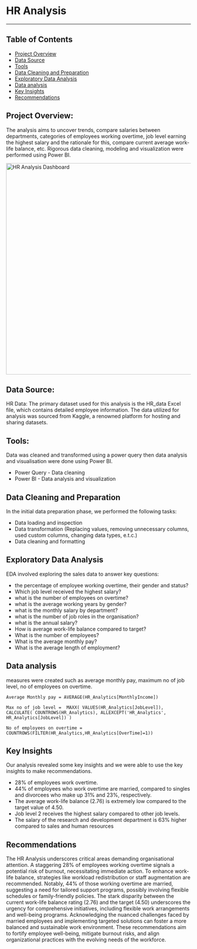 # HR Analysis
----

## Table of Contents
- [Project Overview](#project-overview)
- [Data Source](#data-source)
- [Tools](#tools)
- [Data Cleaning and Preparation](#data-cleaning-and-preparation)
- [Exploratory Data Analysis](#exploratory-data-analysis)
- [Data analysis](#data-analysis)
- [Key Insights](#key-insights)
- [Recommendations](#recommendations)

  
## Project Overview:
The analysis aims to uncover trends, compare salaries between departments, categories of employees working overtime, job level earning the highest salary and the rationale for this, compare current average work-life balance, etc. Rigorous data cleaning, modeling and visualization were performed using Power BI. 

<img width="577" alt="HR Analysis Dashboard" src="https://github.com/Oludamilola87/HR-Analysis-PowerBI/assets/151797326/9019bf80-957b-40ca-8528-98aa38dffea4">

## Data Source:
HR Data: The primary dataset used for this analysis is the HR_data Excel file, which contains detailed employee information. The data utilized for analysis was sourced from Kaggle, a renowned platform for hosting and sharing datasets.

## Tools:
Data was cleaned and transformed using a power query then data analysis and visualisation were done using Power BI.
- Power Query - Data cleaning
- Power BI - Data analysis and visualization

## Data Cleaning and Preparation
In the initial data preparation phase, we performed the following tasks:
- Data loading and inspection
- Data transformation (Replacing values, removing unnecessary columns, used custom columns, changing data types, e.t.c.)
- Data cleaning and formatting

## Exploratory Data Analysis
EDA involved exploring the sales data to answer key questions:
- the percentage of employee working overtime, their gender and status?
- Which job level received the highest salary?
- what is the number of employees on overtime?
- what is the average working years by gender?
- what is the monthly salary by department?
- what is the number of job roles in the organisation?
- what is the annual salary?
- How is average work-life balance compared to target?
- What is the number of employees?
- What is the average monthly pay?
- What is the average length of employment?

## Data analysis
measures were created such as average monthly pay, maximum no of job level, no of employees on overtime.

`Average Monthly pay = AVERAGE(HR_Analytics[MonthlyIncome])`

`Max no of job level = 
  MAXX(
    VALUES(HR_Analytics[JobLevel]),
    CALCULATE(
        COUNTROWS(HR_Analytics),
        ALLEXCEPT('HR_Analytics', HR_Analytics[JobLevel])
    )`

`No of employees on overtime = COUNTROWS(FILTER(HR_Analytics,HR_Analytics[OverTime]=1))`
    

## Key Insights
Our analysis revealed some key insights and we were able to use the key insights to make recommendations.
- 28% of employees work overtime.
- 44% of employees who work overtime are married, compared to singles and divorcees who make up 31% and 23%, respectively.
- The average work-life balance (2.76) is extremely low compared to the target value of 4.50. 
- Job level 2 receives the highest salary compared to other job levels. 
- The salary of the research and development department is 63% higher compared to sales and human resources


## Recommendations
The HR Analysis underscores critical areas demanding organisational attention. A staggering 28% of employees working overtime signals a potential risk of burnout, necessitating immediate action. To enhance work-life balance, strategies like workload redistribution or staff augmentation are recommended. Notably, 44% of those working overtime are married, suggesting a need for tailored support programs, possibly involving flexible schedules or family-friendly policies. The stark disparity between the current work-life balance rating (2.76) and the target (4.50) underscores the urgency for comprehensive initiatives, including flexible work arrangements and well-being programs. Acknowledging the nuanced challenges faced by married employees and implementing targeted solutions can foster a more balanced and sustainable work environment. These recommendations aim to fortify employee well-being, mitigate burnout risks, and align organizational practices with the evolving needs of the workforce.

